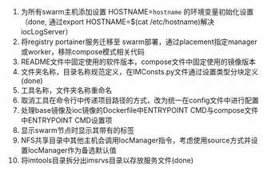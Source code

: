 1. 为所有swarm主机添加设置 HOSTNAME=`hostname` 的环境变量初始化设置（done, 通过export HOSTNAME=$(cat /etc/hostname)解决iocLogServer）
2. 将registry portainer服务迁移至 swarm部署，通过placement指定manager或worker，移除compose模式相关代码
3. README文件中固定使用的软件版本，compose文件中固定使用的镜像版本
4. 文件夹名称，目录名称规范定义，在IMConsts.py文件通过设置类型分块定义(done)
5. 工具名称，文件夹名称重命名
6. 取消工具在命令行中传递项目路径的方式，改为统一在config文件中进行配置
7. 处理base镜像及ioc镜像的Dockerfile中ENTRYPOINT CMD与compose文件中ENTRYPOINT CMD设置项
8. 显示swarm节点时显示其带有的标签
9. NFS共享目录中其他主机会调用IocManager指令，考虑使用source方式并设置IocManager作为备选默认值
10. 将imtools目录拆分出imsrvs目录以存放服务文件(done)